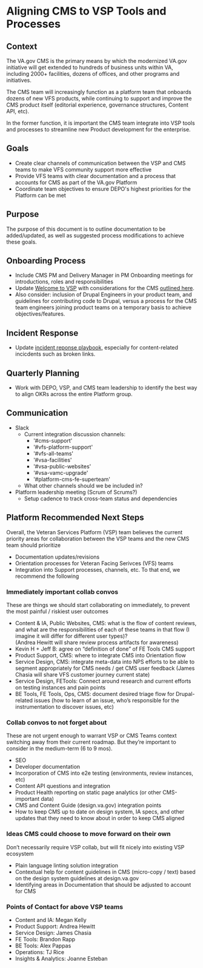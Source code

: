 # Aligning CMS to VSP Tools and Processes

## Context
The VA.gov CMS is the primary means by which the modernized VA.gov initiative will get extended to hundreds of business units within VA, including 2000+ facilities, dozens of offices, and other programs and initiatives.

The CMS team will increasingly function as a platform team that onboards dozens of new VFS products, while continuing to support and improve the CMS product itself (editorial experience, governance structures, Content API, etc).

In the former function, it is important the CMS team integrate into VSP tools and processes to streamline new Product development for the enterprise. 

## Goals
 - Create clear channels of communication between the VSP and CMS teams to make VFS community support more effective
 - Provide VFS teams with clear documentation and a process that accounts for CMS as part of the VA.gov Platform
 - Coordinate team objectives to ensure DEPO's highest priorities for the Platform can be met

## Purpose
The purpose of this document is to outline documentation to be added/updated, as well as suggested process modifications to achieve these goals.

## Onboarding Process
- Include CMS PM and Delivery Manager in PM Onboarding meetings for introductions, roles and responsibilities
- Update [Welcome to VSP](https://github.com/department-of-veterans-affairs/va.gov-team/blob/master/platform/working-with-vsp/onboarding/Welcome%20to%20VSP.md) with considerations for the CMS [outlined here](https://github.com/department-of-veterans-affairs/va.gov-team/blob/master/platform/cms/working-with-cms-team.md).
- Also consider: inclusion of Drupal Engineers in your product team, and guidelines for contributing code to Drupal, versus a process for the CMS team engineers joining product teams on a temporary basis to achieve objectives/features.

## Incident Response
- Update [incident reponse playbook](https://github.com/department-of-veterans-affairs/devops/blob/master/docs/Incident%20Response%20Playbook.md), especially for content-related incicdents such as broken links. 

## Quarterly Planning
- Work with DEPO, VSP, and CMS team leadership to identify the best way to align OKRs across the entire Platform group.

## Communication
- Slack
  - Current integration discussion channels:   
    - '#cms-support'
    - '#vfs-platform-support'
    - '#vfs-all-teams'
    - '#vsa-facilities'
    - '#vsa-public-websites'
    - '#vsa-vamc-upgrade'
    - '#platform-cms-fe-superteam'
   - What other channels should we be included in? 
- Platform leadership meeting (Scrum of Scrums?)
  - Setup cadence to track cross-team status and dependencies
  
## Platform Recommended Next Steps

Overall, the Veteran Services Platform (VSP) team believes the current priority areas for collaboration between the VSP teams and the new CMS team should prioritize
* Documentation updates/revisions
* Orientation processes for Veteran Facing Serivces (VFS) teams
* Integration into Support processes, channels, etc.
To that end, we recommend the following
### Immediately important collab convos
These are things we should start collaborating on immediately, to prevent the most painful / riskiest user outcomes
* Content & IA, Public Websites, CMS: what is the flow of content reviews, and what are the responsibilities of each of these teams in that flow (I imagine it will differ for different user types)?  
(Andrea Hewitt will share review process artifacts for awareness)
* Kevin H + Jeff B: agree on “definition of done” of FE Tools CMS support
* Product Support, CMS: where to integrate CMS into Orientation flow 
* Service Design, CMS: integrate meta-data into NPS efforts to be able to segment appropriately for CMS needs / get CMS user feedback (James Chasia will share VFS customer journey current state)
* Service Design, FETools: Connect around research and current efforts on testing instances and pain points
* BE Tools, FE Tools, Ops, CMS: document desired triage flow for Drupal-related issues (how to learn of an issue, who’s responsible for the instrumentation to discover issues, etc)

### Collab convos to not forget about
These are not urgent enough to warrant VSP or CMS Teams context switching away from their current roadmap. But they’re important to consider in the medium-term (6 to 9 mos).
* SEO
* Developer documentation
* Incorporation of CMS into e2e testing (environments, review instances, etc)
* Content API questions and integration
* Product Health reporting on static page analytics (or other CMS-important data)
* CMS and Content Guide (design.va.gov) integration points
* How to keep CMS up to date on design system, IA specs, and other updates that they need to know about in order to keep CMS aligned

### Ideas CMS could choose to move forward on their own
Don’t necessarily require VSP collab, but will fit nicely into existing VSP ecosystem
* Plain language linting solution integration
* Contextual help for content guidelines in CMS (micro-copy / text) based on the design system guidelines at design.va.gov
* Identifying areas in Documentation that should be adjusted to account for CMS

### Points of Contact for above VSP teams 

* Content and IA: Megan Kelly
* Product Support: Andrea Hewitt
* Service Design: James Chasia
* FE Tools: Brandon Rapp
* BE Tools: Alex Pappas
* Operations: TJ Rice 
* Insights & Analytics: Joanne Esteban


